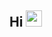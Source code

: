 <!-- ![dancing-dog](https://github.com/user-attachments/assets/e62d52a2-485a-45db-bc74-5203c0f06304) -->
## Hi <img src="https://raw.githubusercontent.com/MartinHeinz/MartinHeinz/master/wave.gif" width="26px"> 
